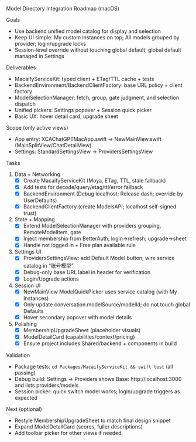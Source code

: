 Model Directory Integration Roadmap (macOS)

Goals
- Use backend unified model catalog for display and selection
- Keep UI simple: My custom instances on top; All models grouped by provider; login/upgrade locks
- Session-level override without touching global default; global default managed in Settings

Deliverables
- MacaifyServiceKit: typed client + ETag/TTL cache + tests
- BackendEnvironment/BackendClientFactory: base URL policy + client factory
- ModelSelectionManager: fetch, group, gate judgment, and selection dispatch
- Unified pickers: Settings popover + Session quick picker
- Basic UX: hover detail card, upgrade sheet

Scope (only active views)
- App entry: XCAChatGPTMacApp.swift → NewMainView.swift (MainSplitView/ChatDetailView)
- Settings: StandardSettingsView → ProvidersSettingsView

Tasks
1) Data + Networking
   - [x] Create MacaifyServiceKit (Moya, ETag, TTL, stale fallback)
   - [x] Add tests for decode/query/etag/ttl/error fallback
   - [x] BackendEnvironment (Debug localhost; Release dash; override by UserDefaults)
   - [x] BackendClientFactory (create ModelsAPI; localhost self-signed trust)

2) State + Mapping
   - [x] Extend ModelSelectionManager with providers grouping, RemoteModelItem, gate
   - [x] Inject membership from BetterAuth; login→refresh; upgrade→sheet
   - [x] Handle not logged in + Free plan available rule

3) Settings UI
   - [x] ProvidersSettingsView: add Default Model button; wire service catalog in “账号模型”
   - [x] Debug-only base URL label in header for verification
   - [x] Login/Upgrade actions

4) Session UI
   - [x] NewMainView ModelQuickPicker uses service catalog (with My Instances)
   - [x] Only update conversation.modelSource/modelId; do not touch global Defaults
   - [x] Hover secondary popover with model details

5) Polishing
   - [x] MembershipUpgradeSheet (placeholder visuals)
   - [x] ModelDetailCard (capabilities/context/pricing)
   - [x] Ensure project includes Shared/backend + components in build

Validation
- Package tests: `cd Packages/MacaifyServiceKit && swift test` (all passing)
- Debug build: Settings → Providers shows Base: http://localhost:3000 and lists providers/models
- Session picker: quick switch model works; login/upgrade triggers as expected

Next (optional)
- Restyle MembershipUpgradeSheet to match final design snippet
- Expand ModelDetailCard (scores, fuller descriptions)
- Add toolbar picker for other views if needed

